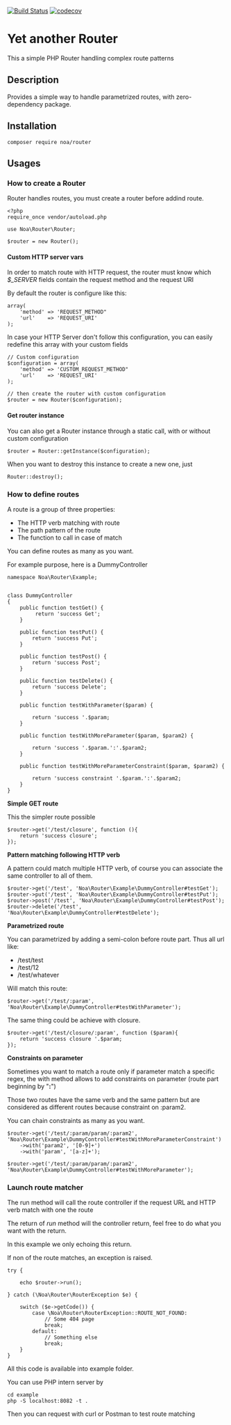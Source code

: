 [![Build Status](https://travis-ci.org/Akanoa/Router.svg?branch=master)](https://travis-ci.org/Akanoa/Router)
[![codecov](https://codecov.io/gh/Akanoa/Router/branch/master/graph/badge.svg)](https://codecov.io/gh/Akanoa/Router)
# Yet another Router
This a simple PHP Router handling complex route patterns

## Description
Provides a simple way to handle parametrized routes, with zero-dependency package.

## Installation

    composer require noa/router

## Usages
### How to create a Router

Router handles routes, you must create a router before addind route.

    <?php
    require_once vendor/autoload.php
    
    use Noa\Router\Router;
    
    $router = new Router();

#### Custom HTTP server vars

In order to match route with HTTP request, the router must know which *$_SERVER* fields contain the request method and the request URI

By default the router is configure like this:

    array(
        'method' => 'REQUEST_METHOD"
        'url'    => 'REQUEST_URI'
    );

In case your HTTP Server don't follow this configuration, you can easily redefine this array with your custom fields

    // Custom configuration
    $configuration = array(
        'method' => 'CUSTOM_REQUEST_METHOD"
        'url'    => 'REQUEST_URI'
    );
    
    // then create the router with custom configuration
    $router = new Router($configuration);

#### Get router instance

You can also get a Router instance through a static call, with or without custom configuration 

    $router = Router::getInstance($configuration);
    
When you want to destroy this instance to create a new one, just
    
    Router::destroy();

### How to define routes

A route is a group of three properties:
- The HTTP verb matching with route
- The path pattern of the route
- The function to call in case of match

You can define routes as many as you want.

For example purpose, here is a DummyController

    namespace Noa\Router\Example;


    class DummyController
    {
        public function testGet() {
             return 'success Get';
        }
    
        public function testPut() {
            return 'success Put';
        }
    
        public function testPost() {
            return 'success Post';
        }
    
        public function testDelete() {
            return 'success Delete';
        }
    
        public function testWithParameter($param) {
    
            return 'success '.$param;
        }
    
        public function testWithMoreParameter($param, $param2) {
    
            return 'success '.$param.':'.$param2;
        }
    
        public function testWithMoreParameterConstraint($param, $param2) {
    
            return 'success constraint '.$param.':'.$param2;
        }
    }
  
__Simple GET route__

This the simpler route possible

    $router->get('/test/closure', function (){
        return 'success closure';
    });

__Pattern matching following HTTP verb__
 
A pattern could match multiple HTTP verb, of course you can associate the same controller to all of them.

    $router->get('/test', 'Noa\Router\Example\DummyController#testGet');
    $router->put('/test', 'Noa\Router\Example\DummyController#testPut');
    $router->post('/test', 'Noa\Router\Example\DummyController#testPost');
    $router->delete('/test', 'Noa\Router\Example\DummyController#testDelete');

__Parametrized route__
 
You can parametrized by adding a semi-colon before route part.
Thus all url like:
- /test/test
- /test/12
- /test/whatever

Will match this route:


    $router->get('/test/:param', 'Noa\Router\Example\DummyController#testWithParameter');
        
The same thing could be achieve with closure.

    $router->get('/test/closure/:param', function ($param){
        return 'success closure '.$param;
    });

__Constraints on parameter__
        
Sometimes you want to match a route only if parameter match a specific regex, the with method allows to add constraints on parameter (route part beginning by "**:**")

Those two routes have the same verb and the same pattern but are considered as different routes because constraint on :param2.

You can chain constraints as many as you want.

    $router->get('/test/:param/param/:param2', 'Noa\Router\Example\DummyController#testWithMoreParameterConstraint')
        ->with('param2', '[0-9]+')
        ->with('param', '[a-z]+');
    
    $router->get('/test/:param/param/:param2', 'Noa\Router\Example\DummyController#testWithMoreParameter');

### Launch route matcher

The run method will call the route controller if the request URL and HTTP verb match with one the route

The return of *run* method will the controller return, feel free to do what you want with the return.

In this example we only echoing this return.

If non of the route matches, an exception is raised.

    try {
    
        echo $router->run();
        
    } catch (\Noa\Router\RouterException $e) {
    
        switch ($e->getCode()) {
            case \Noa\Router\RouterException::ROUTE_NOT_FOUND:
                // Some 404 page
                break;
            default:
                // Something else
                break;
        }
    }

All this code is available into example folder.

You can use PHP intern server by

    cd example
    php -S localhost:8082 -t .

Then you can request with curl or Postman to test route matching